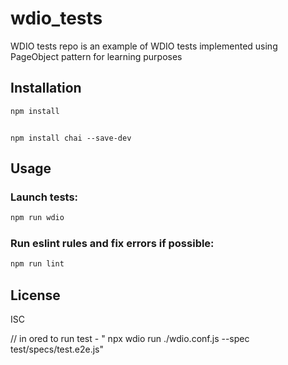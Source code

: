 # wdio_tests

WDIO tests repo is an example of WDIO tests implemented using PageObject pattern for learning purposes

## Installation

```bash
npm install
```

```Chai

npm install chai --save-dev

```

## Usage

### Launch tests:
```bash
npm run wdio
```

### Run eslint rules and fix errors if possible:
```bash
npm run lint
```

## License

ISC

// in ored to run test - " npx wdio run ./wdio.conf.js --spec test/specs/test.e2e.js"
